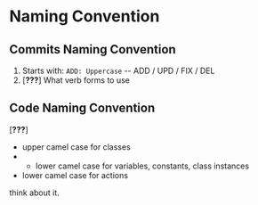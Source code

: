 # Naming Convention

## Commits Naming Convention

1. Starts with: `ADD: Uppercase` -- ADD / UPD / FIX / DEL
2. [**???**] What verb forms to use

## Code Naming Convention

[**???**]
- upper camel case for classes
- - lower camel case for variables, constants, class instances
- lower camel case for actions

think about it.
